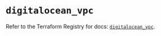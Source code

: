 # `digitalocean_vpc`

Refer to the Terraform Registry for docs: [`digitalocean_vpc`](https://registry.terraform.io/providers/digitalocean/digitalocean/2.45.0/docs/resources/vpc).
